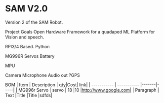 # SAM V2.0

Version 2 of the SAM Robot.

Project Goals
Open Hardware Framework for a quadaped
ML Platform for Vision and speech.

RPI3/4 Based. Python

MG996R Servos
Battery

MPU

Camera
Microphone
Audio out
?GPS

BOM
| Item     | Description | qty|Cost| link|
| ----------- | ----------- |-------|-----|
| MG996r Servo       | servo       | 18       |10      |http://www.google.com|
| Paragraph   | Text        |Title       |Title       |sdfds|

